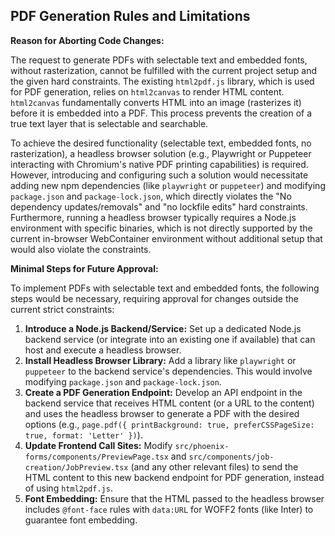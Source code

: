 ## PDF Generation Rules and Limitations

**Reason for Aborting Code Changes:**

The request to generate PDFs with selectable text and embedded fonts, without rasterization, cannot be fulfilled with the current project setup and the given hard constraints. The existing `html2pdf.js` library, which is used for PDF generation, relies on `html2canvas` to render HTML content. `html2canvas` fundamentally converts HTML into an image (rasterizes it) before it is embedded into a PDF. This process prevents the creation of a true text layer that is selectable and searchable.

To achieve the desired functionality (selectable text, embedded fonts, no rasterization), a headless browser solution (e.g., Playwright or Puppeteer interacting with Chromium's native PDF printing capabilities) is required. However, introducing and configuring such a solution would necessitate adding new npm dependencies (like `playwright` or `puppeteer`) and modifying `package.json` and `package-lock.json`, which directly violates the "No dependency updates/removals" and "no lockfile edits" hard constraints. Furthermore, running a headless browser typically requires a Node.js environment with specific binaries, which is not directly supported by the current in-browser WebContainer environment without additional setup that would also violate the constraints.

**Minimal Steps for Future Approval:**

To implement PDFs with selectable text and embedded fonts, the following steps would be necessary, requiring approval for changes outside the current strict constraints:

1.  **Introduce a Node.js Backend/Service:** Set up a dedicated Node.js backend service (or integrate into an existing one if available) that can host and execute a headless browser.
2.  **Install Headless Browser Library:** Add a library like `playwright` or `puppeteer` to the backend service's dependencies. This would involve modifying `package.json` and `package-lock.json`.
3.  **Create a PDF Generation Endpoint:** Develop an API endpoint in the backend service that receives HTML content (or a URL to the content) and uses the headless browser to generate a PDF with the desired options (e.g., `page.pdf({ printBackground: true, preferCSSPageSize: true, format: 'Letter' })`).
4.  **Update Frontend Call Sites:** Modify `src/phoenix-forms/components/PreviewPage.tsx` and `src/components/job-creation/JobPreview.tsx` (and any other relevant files) to send the HTML content to this new backend endpoint for PDF generation, instead of using `html2pdf.js`.
5.  **Font Embedding:** Ensure that the HTML passed to the headless browser includes `@font-face` rules with `data:URL` for WOFF2 fonts (like Inter) to guarantee font embedding.